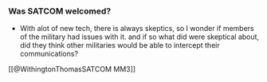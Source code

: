 ### Was SATCOM welcomed?
- With alot of new tech, there is always skeptics, so I wonder if members of the military had issues with it. and if so what did were skeptical about, did they think other militaries would be able to intercept their communications?

[[@WithingtonThomasSATCOM MM3]]